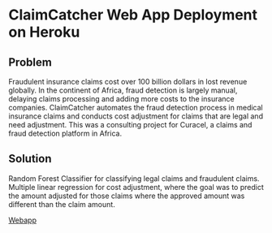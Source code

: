 # ClaimCatcher Web App Deployment on Heroku

## Problem
Fraudulent insurance claims cost over 100 billion dollars in lost revenue globally. In the continent of Africa, fraud detection is largely manual, delaying claims processing and adding more costs to the insurance companies. ClaimCatcher automates the fraud detection process in medical insurance claims and conducts cost adjustment for claims that are legal and need adjustment. This was a consulting project for Curacel, a claims and fraud detection platform in Africa.

## Solution
Random Forest Classifier for classifying legal claims and fraudulent claims. Multiple linear regression for cost adjustment, where the goal was to predict the amount adjusted for those claims where the approved amount was different than the claim amount.

[Webapp](http://claimcatcher.herokuapp.com)
